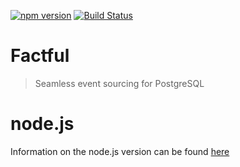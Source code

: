 [![npm version][npm-badge]][npm-link]
[![Build Status][travis-badge]][travis-link]

# Factful

> Seamless event sourcing for PostgreSQL

# node.js

Information on the node.js version can be found [here](./nodejs#readme)

[npm-badge]: https://badge.fury.io/js/factful.svg
[npm-link]: https://badge.fury.io/js/factful
[travis-badge]: https://travis-ci.org/agirorn/factful.svg?branch=master
[travis-link]: https://travis-ci.org/agirorn/factful
